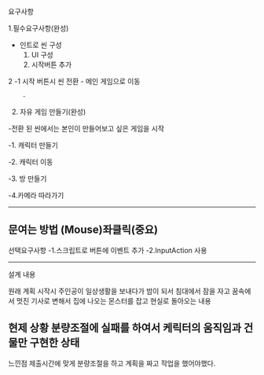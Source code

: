 요구사항


1.필수요구사항(완성)

- 인트로 씬 구성
    1. UI 구성
    2. 시작버튼 추가

 2 -1 시작 버튼시 씬 전환 - 메인 게임으로 이동
     
        - 
2. 자유 게임 만들기(완성)

-전환 된 씬에서는 본인이 만들어보고 싶은 게임을 시작

-1. 캐릭터 만들기

-2. 캐릭터 이동

-3.  방 만들기

-4.카메라 따라가기


-------------------------
문여는 방법 (Mouse)좌클릭(중요)
----------------
선택요구사항
-1.스크립트로 버튼에 이벤트 추가
-2.InputAction 사용

----------------------

설계 내용

원래 계획
시작시 주인공이 일상생활을 보내다가 밤이 되서 침대에서 잠을 자고 꿈속에서 멋진 기사로 변해서 집에 나오는 몬스터를 잡고 현실로 돌아오는 내용

현제 상황
분량조절에 실패를 하여서 케릭터의 움직임과 건물만 구현한 상태
-----------------------------------------------------------------------
느낀점
제출시간에 맞게 분량조절을 하고 계획을 짜고 작업을 했어야했다.


